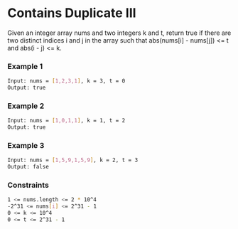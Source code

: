 # Contains Duplicate III

Given an integer array nums and two integers k and t, return true if there are two distinct indices i and j in the array such that abs(nums[i] - nums[j]) <= t and abs(i - j) <= k.

### Example 1
```sh
Input: nums = [1,2,3,1], k = 3, t = 0
Output: true
```

### Example 2
```sh
Input: nums = [1,0,1,1], k = 1, t = 2
Output: true
```

### Example 3
```sh
Input: nums = [1,5,9,1,5,9], k = 2, t = 3
Output: false
```

### Constraints
```sh
1 <= nums.length <= 2 * 10^4
-2^31 <= nums[i] <= 2^31 - 1
0 <= k <= 10^4
0 <= t <= 2^31 - 1
```
